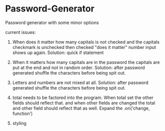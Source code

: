 # Password-Generator
Password generator with some minor options

current issues:
1. When does it matter how many capitals is not checked and
    the capitals checkmark is unchecked then checked "does it matter" number input shows up again.
      Solution: quick if statement

2. When it matters how many capitals are in the password the capitals are put at the end and not in random order.
  Solution: after password generated shuffle the characters before being spit out.

3. Letters and numbers are not mixed at all.
  Solution: after password generated shuffle the characters before being spit out.

4. total needs to be factored into the program. When total set the other fields should reflect that. and when other fields are changed the total and other field should reflect that as well. Expand the .on('change, function')

5. styling 
